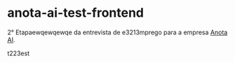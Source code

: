 # anota-ai-test-frontend

2° Etapaewqewqewqe da entrevista de e3213mprego para a empresa [Anota AI](https://anota.ai).

t223est